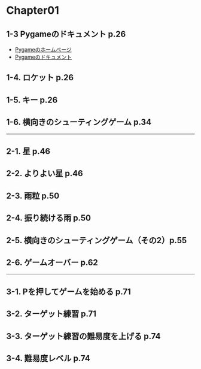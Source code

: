 # Chapter01

## 1-3 Pygameのドキュメント p.26

- [Pygameのホームページ](https://www.pygame.org/)
- [Pygameのドキュメント](https://www.pygame.org/docs)

## 1-4. ロケット p.26

## 1-5. キー p.26

## 1-6. 横向きのシューティングゲーム p.34

---

## 2-1. 星 p.46

## 2-2. よりよい星 p.46

## 2-3. 雨粒 p.50

## 2-4. 振り続ける雨 p.50

## 2-5. 横向きのシューティングゲーム（その2）p.55

## 2-6. ゲームオーバー p.62

---

## 3-1. Pを押してゲームを始める p.71

## 3-2. ターゲット練習 p.71

## 3-3. ターゲット練習の難易度を上げる p.74

## 3-4. 難易度レベル p.74
